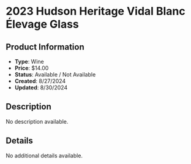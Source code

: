 # 2023 Hudson Heritage Vidal Blanc Élevage Glass

## Product Information
- **Type**: Wine
- **Price**: $14.00
- **Status**: Available / Not Available
- **Created**: 8/27/2024
- **Updated**: 8/30/2024

## Description
No description available.



## Details
No additional details available.
